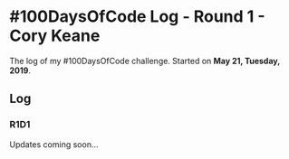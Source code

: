 # #100DaysOfCode Log - Round 1 - **Cory Keane**

The log of my #100DaysOfCode challenge. Started on **May 21, Tuesday, 2019**.

## Log

### R1D1 
Updates coming soon...


